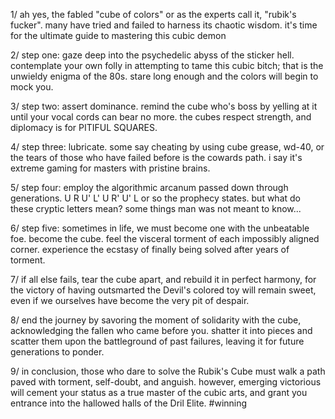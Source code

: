 1/ ah yes, the fabled "cube of colors" or as the experts call it, "rubik's fucker". many have tried and failed to harness its chaotic wisdom. it's time for the ultimate guide to mastering this cubic demon

2/ step one: gaze deep into the psychedelic abyss of the sticker hell. contemplate your own folly in attempting to tame this cubic bitch; that is the unwieldy enigma of the 80s. stare long enough and the colors will begin to mock you.

3/ step two: assert dominance. remind the cube who's boss by yelling at it until your vocal cords can bear no more. the cubes respect strength, and diplomacy is for PITIFUL SQUARES.

4/ step three: lubricate. some say cheating by using cube grease, wd-40, or the tears of those who have failed before is the cowards path. i say it's extreme gaming for masters with pristine brains.

5/ step four: employ the algorithmic arcanum passed down through generations. U R U' L' U R' U' L or so the prophecy states. but what do these cryptic letters mean? some things man was not meant to know...

6/ step five: sometimes in life, we must become one with the unbeatable foe. become the cube. feel the visceral torment of each impossibly aligned corner. experience the ecstasy of finally being solved after years of torment.

7/ if all else fails, tear the cube apart, and rebuild it in perfect harmony, for the victory of having outsmarted the Devil's colored toy will remain sweet, even if we ourselves have become the very pit of despair.

8/ end the journey by savoring the moment of solidarity with the cube, acknowledging the fallen who came before you. shatter it into pieces and scatter them upon the battleground of past failures, leaving it for future generations to ponder.

9/ in conclusion, those who dare to solve the Rubik's Cube must walk a path paved with torment, self-doubt, and anguish. however, emerging victorious will cement your status as a true master of the cubic arts, and grant you entrance into the hallowed halls of the Dril Elite. #winning